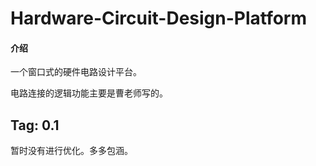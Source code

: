 # Hardware-Circuit-Design-Platform

#### 介绍
一个窗口式的硬件电路设计平台。



电路连接的逻辑功能主要是曹老师写的。

## Tag: 0.1

暂时没有进行优化。多多包涵。

